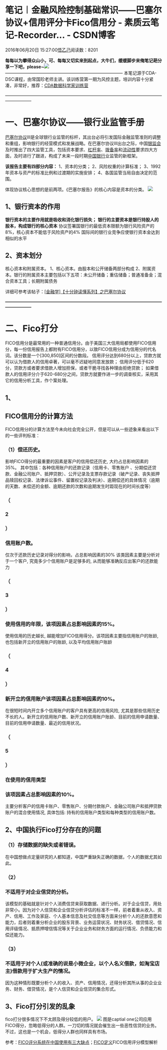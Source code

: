 
# 笔记︱金融风险控制基础常识——巴塞尔协议+信用评分卡Fico信用分 - 素质云笔记-Recorder... - CSDN博客

2016年06月20日 15:27:00[悟乙己](https://me.csdn.net/sinat_26917383)阅读数：8201




**每每以为攀得众山小，可、每每又切实来到起点，大牛们，缓缓脚步来俺笔记葩分享一下吧，please~**![](https://img-blog.csdn.net/20161213101203247)
———————————————————————————
本笔记源于CDA-DSC课程，由常国珍老师主讲。该训练营第一期为风控主题，培训内容十分紧凑，非常好，推荐：[CDA数据科学家训练营](http://www.cda.cn/dsc/)

——————————————————————————————————————————


# 一、巴塞尔协议——银行业监管手册

[巴塞尔协议](http://baike.baidu.com/view/131677.htm)Ⅲ是全球银行业监管的标杆，其出台必将引发国际金融监管准则的调整和重组，影响银行的经营模式和发展战略。在巴塞尔协议Ⅲ出台之际，中国[银监会](http://baike.baidu.com/view/194549.htm)及时推出了四大监管工具，包括资本要求、[杠杆率](http://baike.baidu.com/view/1929327.htm)、[拨备率](http://baike.baidu.com/view/102.htm)和[流动性](http://baike.baidu.com/view/194490.htm)要求四大方面，及时进行了跟进，构成了未来一段时期[中国银行](http://baike.baidu.com/view/9609.htm)业监管的新框架。

**该报告主要有四部分内容：**
1、资本的分类；
2、风险权重的计算标准；
3、1992年资本与资产的标准比例和过渡期的实施安排；
4、各国监管当局自由决定的范围。

体现协议核心思想的是前两项。《巴塞尔报告》的核心内容是资本的分类。
![](https://img-blog.csdn.net/20160620150527145)


## 1、银行资本的作用

**银行资本的主要作用就是吸收和消化银行损失；**
**银行的主要资本是银行持股人的股本，构成银行的核心资本**
协议签署国银行的最低资本限额为银行风险资产的8%，核心资本不能低于风险资产的4%
国际间的银行业竞争应使银行资本金达到相似的水平


## 2、资本划分

核心资本和附属资本。
1、核心资本。由股本和公开储备两部分构成
2、附属资本。银行的附属资本主要包括以下五项：未公开储备；重估储备；普通准备金；混合资本工具；长期附属债务

详细可参考该帖子：[[金融学]](http://bbs.pinggu.org/forum.php?mod=forumdisplay&fid=18&filter=typeid&typeid=4982)[【十分钟读懂系列】之巴塞尔协议](http://bbs.pinggu.org/thread-3109318-1-1.html)

**——————————————————————————————————————————**

# 二、Fico打分

FICO信用分是最常用的一种普通信用分。由于美国三大信用局都使用FICO信用分，每一份信用报告上都附有FICO信用分，以致FICO信用分成为信用分的代名词。该分数是一个[300,850]区间的分数段。
信用评分达到680分以上，贷款方就可以认为借款人的信用卓著，可以毫不迟疑地同意发放款；
信用评分低于620分，贷款方或者要求借款人增加担保，或者干脆寻找各种理由拒绝贷款；
如果借款人的信用评分介于620-680分之间，贷款方就要作进一步的调查核实，采用其它的信用分析工具，作个案处理。


## 1、
## FICO信用分的计算方法

FICO信用分的计算方法至今未向社会完全公开，但是可以从一些迹象来看出以下的一些评判标准：

### （1）偿还历史。
影响FICO得分的最重要的因素是客户的信用偿还历史, 大约占总影响因素的35%。
其中包括：各种信用账户的还款记录（信用卡、零售账户 、分期偿还贷款、金融公司账户、抵押贷款）、公开记录及支票存款记录（破产记录、丧失抵押品赎回权记录、法律诉讼事件、留置权记录及判决）、逾期偿还的具体情况（逾期的天数、未偿还的金额、逾期还款的次数和逾期发生时距现在的时间长度等）
### （
### 2
### ）
### 信用账户数。
仅次于还款历史记录对得分的影响，占总影响因素的30%
该类因素主要是分析对于一个客户, 究竟多少个信用账户是足够多的, 从而能够准确反应出客户的还款能力

### （
### 3
### ）
### 使用信用的年限，该项因素占总影响因素的15%。
使用信用的历史越长, 越能增加FICO信用得分。该项因素主要指信用账户的账龄,也包括新开立的信用账户的账龄, 以及平均信用账户账龄

### （
### 4
### ）
### 新开立的信用账户该项因素占总影响因素的10%。
在很短时间内开立多个信用账户的客户具有更高的信用风险, 尤其是那些信用历史不长的人。新开立的信用账户数、新开立的信用账户账龄、目前的信用申请数量、目前的信用申请数量、最近的信用状况。

### （
### 5
### ）
### 在使用的信用类型
### 该项因素占总影响因素的10%。
主要分析客户的信用卡账户、零售账户、分期付款账户、金融公司账户和抵押贷款账户的混合使用情况, 具体包括: 持有的信用账户类型和每种类型的信用账户数。


## 2、中国执行Fico打分存在的问题

### （1）存储数据的缺失或者错误。

在中国想做点定量研究的人都知道，中国严重缺失正确的数据，个人的数据尤其如此。


### （2）
### 不适用于对企业信贷的分析。

该模型的基础就是针对个人消费信贷来获取数据、进行分析。对于企业信贷，用处非常小。因为对个人信贷和企业信贷分析评估的标准不一样，前者着重从收入、资产、信用、工作及家庭、个人基本信息及社交信息等方面来分析个人的还款意愿和能力，后者则着重分析企业的股东背景、业务运营状况、财务状况、借贷情况、信用评级情况、抵质押增信情况等关于企业业务和财务方面的运行情况、负债能力和偿还能力。

### （3）
### 不适用于对个人(或准确的说是小微企业，以个人名义借款，如淘宝店主)借款用于扩大生产的情况。
因为这种情形既要分析个人的收入、资产、信用情况，还得分析其所从事的企业业务、财务、借贷情况，是个人信贷和企业信贷的集合形式。



## 3、Fico打分引发的乱象

fico打分很多情况下不太顾及得分较低的用户。
![](https://img-blog.csdn.net/20160620152142980)
图是captial one公司应用FICO得分，忽略低得分的人群。一刀切的情况就会催生出一些恶性信贷的业务。
不过，这也是一个机会，低得分人群也同样具有市场。

参考：[FICO评分系统在中国使用有三大缺点](http://www.sootoo.com/content/496580.shtml)；[FICO定义](http://baike.baidu.com/link?url=lxE-zBH2aSqObqSb9oAJ2i6wg32IthlfLkkwKux7NKeTlhkaBWuhPjvsc52fCHcRlGAiFid4CwqIEFulI0m2tq)FICO信用评分模型解析




